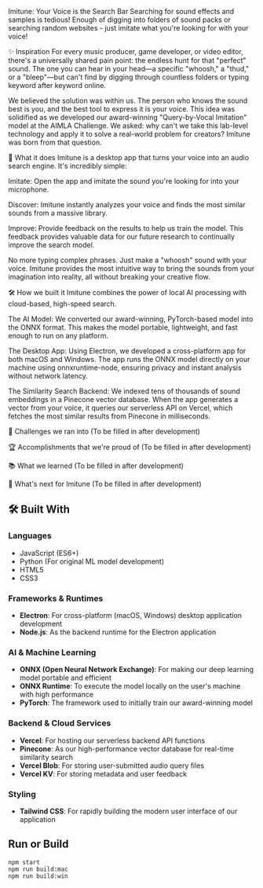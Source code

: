 Imitune: Your Voice is the Search Bar
Searching for sound effects and samples is tedious! Enough of digging into folders of sound packs or searching random websites - just imitate what you're looking for with your voice!

✨ Inspiration
For every music producer, game developer, or video editor, there's a universally shared pain point: the endless hunt for that "perfect" sound. The one you can hear in your head—a specific "whoosh," a "thud," or a "bleep"—but can't find by digging through countless folders or typing keyword after keyword online.

We believed the solution was within us. The person who knows the sound best is you, and the best tool to express it is your voice. This idea was solidified as we developed our award-winning "Query-by-Vocal Imitation" model at the AIMLA Challenge. We asked: why can't we take this lab-level technology and apply it to solve a real-world problem for creators? Imitune was born from that question.

🎯 What it does
Imitune is a desktop app that turns your voice into an audio search engine. It's incredibly simple:

Imitate: Open the app and imitate the sound you're looking for into your microphone.

Discover: Imitune instantly analyzes your voice and finds the most similar sounds from a massive library.

Improve: Provide feedback on the results to help us train the model. This feedback provides valuable data for our future research to continually improve the search model.

No more typing complex phrases. Just make a "whoosh" sound with your voice. Imitune provides the most intuitive way to bring the sounds from your imagination into reality, all without breaking your creative flow.

🛠️ How we built it
Imitune combines the power of local AI processing with cloud-based, high-speed search.

The AI Model: We converted our award-winning, PyTorch-based model into the ONNX format. This makes the model portable, lightweight, and fast enough to run on any platform.

The Desktop App: Using Electron, we developed a cross-platform app for both macOS and Windows. The app runs the ONNX model directly on your machine using onnxruntime-node, ensuring privacy and instant analysis without network latency.

The Similarity Search Backend: We indexed tens of thousands of sound embeddings in a Pinecone vector database. When the app generates a vector from your voice, it queries our serverless API on Vercel, which fetches the most similar results from Pinecone in milliseconds.

🚧 Challenges we ran into
(To be filled in after development)

🏆 Accomplishments that we're proud of
(To be filled in after development)

📚 What we learned
(To be filled in after development)

🚀 What's next for Imitune
(To be filled in after development)

## 🛠️ Built With

### Languages
- JavaScript (ES6+)
- Python (For original ML model development)
- HTML5
- CSS3

### Frameworks & Runtimes
- **Electron**: For cross-platform (macOS, Windows) desktop application development  
- **Node.js**: As the backend runtime for the Electron application  

### AI & Machine Learning
- **ONNX (Open Neural Network Exchange)**: For making our deep learning model portable and efficient  
- **ONNX Runtime**: To execute the model locally on the user's machine with high performance  
- **PyTorch**: The framework used to initially train our award-winning model  

### Backend & Cloud Services
- **Vercel**: For hosting our serverless backend API functions  
- **Pinecone**: As our high-performance vector database for real-time similarity search  
- **Vercel Blob**: For storing user-submitted audio query files  
- **Vercel KV**: For storing metadata and user feedback  

### Styling
- **Tailwind CSS**: For rapidly building the modern user interface of our application

## Run or Build
```
npm start
npm run build:mac
npm run build:win
```